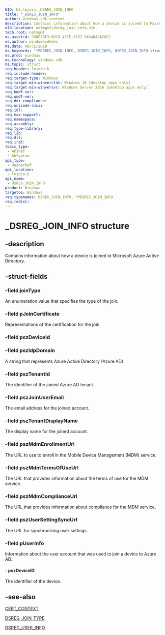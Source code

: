 ```yaml
---
UID: NS:lmjoin._DSREG_JOIN_INFO
title: "_DSREG_JOIN_INFO"
author: windows-sdk-content
description: Contains information about how a device is joined to Microsoft Azure Active Directory.
old-location: netmgmt\dsreg_join_info.htm
tech.root: netmgmt
ms.assetid: 9B0F7BE3-BDCD-437E-9157-9A646A2A20E2
ms.author: windowssdkdev
ms.date: 08/31/2018
ms.keywords: "*PDSREG_JOIN_INFO, DSREG_JOIN_INFO, DSREG_JOIN_INFO structure [Network Management], PDSREG_JOIN_INFO, PDSREG_JOIN_INFO structure pointer [Network Management], _DSREG_JOIN_INFO, lmjoin/DSREG_JOIN_INFO, lmjoin/PDSREG_JOIN_INFO, netmgmt.dsreg_join_info"
ms.prod: windows
ms.technology: windows-sdk
ms.topic: struct
req.header: lmjoin.h
req.include-header: 
req.target-type: Windows
req.target-min-winverclnt: Windows 10 [desktop apps only]
req.target-min-winversvr: Windows Server 2016 [desktop apps only]
req.kmdf-ver: 
req.umdf-ver: 
req.ddi-compliance: 
req.unicode-ansi: 
req.idl: 
req.max-support: 
req.namespace: 
req.assembly: 
req.type-library: 
req.lib: 
req.dll: 
req.irql: 
topic_type:
 - APIRef
 - kbSyntax
api_type:
 - HeaderDef
api_location:
 - lmjoin.h
api_name:
 - DSREG_JOIN_INFO
product: Windows
targetos: Windows
req.typenames: DSREG_JOIN_INFO, *PDSREG_JOIN_INFO
req.redist: 
---
```


# _DSREG_JOIN_INFO structure


## -description


Contains information about how a device is joined to Microsoft Azure Active Directory.


## -struct-fields




### -field joinType

An enumeration value that specifies the type of the join. 


### -field pJoinCertificate

Representations of the certification for the join.


### -field pszDeviceId

 


### -field pszIdpDomain

A string that represents Azure Active Directory (Azure AD).


### -field pszTenantId

The identifier of the joined Azure AD tenant.


### -field pszJoinUserEmail

The email address for the joined account.


### -field pszTenantDisplayName

The display name for the joined account.


### -field pszMdmEnrollmentUrl

The URL to use to enroll in the Mobile Device Management (MDM) service.


### -field pszMdmTermsOfUseUrl

The URL that provides information about the terms of use for the MDM service.


### -field pszMdmComplianceUrl

The URL that provides information about compliance for the MDM service.


### -field pszUserSettingSyncUrl

The URL for synchronizing user settings.


### -field pUserInfo

Information about the user account  that was used to join a device to Azure AD.


#### - pszDeviceID

The identifier of the device.


## -see-also




<a href="https://msdn.microsoft.com/f0a3200e-6541-423d-a4a3-595a31026eea">CERT_CONTEXT</a>



<a href="https://msdn.microsoft.com/E29BCBE0-222F-4CA8-97BC-6FE1B6F97A67">DSREG_JOIN_TYPE</a>



<a href="https://msdn.microsoft.com/5E639988-0F53-40D7-BBEC-F78B3D124CC0">DSREG_USER_INFO</a>
 

 

